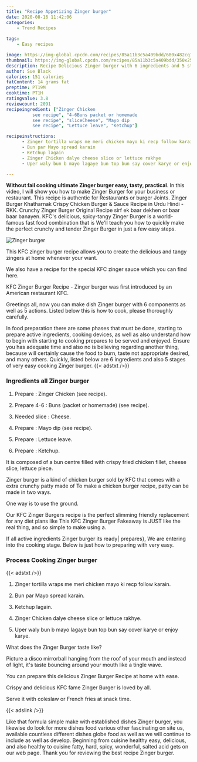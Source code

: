```yaml
---
title: "Recipe Appetizing Zinger burger"
date: 2020-08-16 11:42:06
categories:
    - Trend Recipes
    
tags:
    - Easy recipes

image: https://img-global.cpcdn.com/recipes/85a11b3c5a409bdd/680x482cq70/zinger-burger-recipe-main-photo.jpg
thumbnail: https://img-global.cpcdn.com/recipes/85a11b3c5a409bdd/350x250cq70/zinger-burger-recipe-main-photo.jpg
description: Recipe Delicious Zinger burger with 6 ingredients and 5 stages of easy cooking.
author: Sue Black
calories: 151 calories
fatContent: 14 grams fat
preptime: PT19M
cooktime: PT1H
ratingvalue: 3.8
reviewcount: 2091
recipeingredient: ["Zinger Chicken
          see recipe", "4-6Buns packet or homemade
          see recipe", "sliceCheese", "Mayo dip
          see recipe", "Lettuce leave", "Ketchup"]

recipeinstructions: 
      - Zinger tortilla wraps me meri chicken mayo ki recp follow karain 
      - Bun par Mayo spread karain 
      - Ketchup lagain 
      - Zinger Chicken dalye cheese slice or lettuce rakhye 
      - Uper waly bun b mayo lagaye bun top bun say cover karye or enjoy karye

---
```




**Without fail cooking ultimate Zinger burger easy, tasty, practical**. In this video, I will show you how to make Zinger Burger for your business or restaurant. This recipe is authentic for Restaurants or burger Joints. Zinger Burger Khatharnak Crispy Chicken Burger &amp; Sauce Recipe in Urdu Hindi - RKK. Crunchy Zinger Burger Original Recipe sirf ek baar dekhen or baar baar banayen. KFC&#39;s delicious, spicy-tangy Zinger Burger is a world-famous fast food combination that is We&#39;ll teach you how to quickly make the perfect crunchy and tender Zinger Burger in just a few easy steps.


![Zinger burger](https://img-global.cpcdn.com/recipes/85a11b3c5a409bdd/680x482cq70/zinger-burger-recipe-main-photo.jpg "Zinger burger")



This KFC zinger burger recipe allows you to create the delicious and tangy zingers at home whenever your want.

We also have a recipe for the special KFC zinger sauce which you can find here.

KFC Zinger Burger Recipe - Zinger burger was first introduced by an American restaurant KFC.


Greetings all, now you can make dish Zinger burger with 6 components as well as 5 actions. Listed below this is how to cook, please thoroughly carefully.

In food preparation there are some phases that must be done, starting to prepare active ingredients, cooking devices, as well as also understand how to begin with starting to cooking prepares to be served and enjoyed. Ensure you has adequate time and also no is believing regarding another thing, because will certainly cause the food to burn, taste not appropriate desired, and many others. Quickly, listed below are 6 ingredients and also 5 stages of very easy cooking Zinger burger.
{{< adstxt />}}

### Ingredients all Zinger burger


1. Prepare  : Zinger Chicken
          (see recipe).

1. Prepare 4-6 : Buns (packet or homemade)
          (see recipe).

1. Needed slice : Cheese.

1. Prepare  : Mayo dip
          (see recipe).

1. Prepare  : Lettuce leave.

1. Prepare  : Ketchup.


It is composed of a bun centre filled with crispy fried chicken fillet, cheese slice, lettuce piece.

Zinger burger is a kind of chicken burger sold by KFC that comes with a extra crunchy patty made of To make a chicken burger recipe, patty can be made in two ways.

One way is to use the ground.

Our KFC Zinger Burgers recipe is the perfect slimming friendly replacement for any diet plans like This KFC Zinger Burger Fakeaway is JUST like the real thing, and so simple to make using a.


If all active ingredients Zinger burger its ready| prepares}, We are entering into the cooking stage. Below is just how to preparing with very easy.

### Process Cooking Zinger burger

{{< adstxt />}}


1. Zinger tortilla wraps me meri chicken mayo ki recp follow karain.



1. Bun par Mayo spread karain.



1. Ketchup lagain.



1. Zinger Chicken dalye cheese slice or lettuce rakhye.



1. Uper waly bun b mayo lagaye bun top bun say cover karye or enjoy karye.




What does the Zinger Burger taste like?

Picture a disco mirrorball hanging from the roof of your mouth and instead of light, it&#39;s taste bouncing around your mouth like a tingle wave.

You can prepare this delicious Zinger Burger Recipe at home with ease.

Crispy and delicious KFC fame Zinger Burger is loved by all.

Serve it with coleslaw or French fries at snack time.


{{< adslink />}}

Like that formula simple make with established dishes Zinger burger, you likewise do look for more dishes food various other fascinating on site us, available countless different dishes globe food as well as we will continue to include as well as develop. Beginning from cuisine healthy easy, delicious, and also healthy to cuisine fatty, hard, spicy, wonderful, salted acid gets on our web page. Thank you for reviewing the best recipe Zinger burger.
